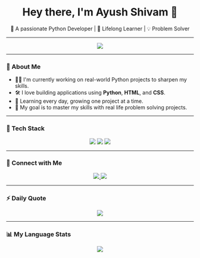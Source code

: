 <h1 align="center">Hey there, I'm Ayush Shivam 👋</h1> 
<p align="center">
  🚀 A passionate Python Developer | 🧠 Lifelong Learner | 💡 Problem Solver
</p>

---

<p align="center">
  <img src="https://nirzak-streak-stats.vercel.app/?user=CodesByAyushShivam&theme=github_dark&hide_border=true" />
</p>

---

### 💼 About Me

- 🧑‍💻 I'm currently working on real-world Python projects to sharpen my skills.
- 🛠️ I love building applications using **Python**, **HTML**, and **CSS**.
- 🌱 Learning every day, growing one project at a time.
- 📂 My goal is to master my skills with real life problem solving projects.

---

### 🧰 Tech Stack

<p align="center">
  <img src="https://img.shields.io/badge/-Python-333?style=for-the-badge&logo=python&logoColor=yellow" />
  <img src="https://img.shields.io/badge/-HTML5-333?style=for-the-badge&logo=html5&logoColor=orange" />
  <img src="https://img.shields.io/badge/-CSS3-333?style=for-the-badge&logo=css&logoColor=blue" />
</p>

---

### 🔗 Connect with Me

<p align="center">
  <a href="mailto:ayushshivam7245@gmail.com">
    <img src="https://img.shields.io/badge/Email-D14836?style=for-the-badge&logo=gmail&logoColor=white"/>
  </a>
  <a href="https://telegram.me/ElderflameX" target="_blank">
    <img src="https://img.shields.io/badge/Telegram-0A66C2?style=for-the-badge&logo=Telegram&logoColor=white"/>
  </a>
</p>

---

### ⚡ Daily Quote
<p align="center">
   <img src="https://quotes-github-readme.vercel.app/api?type=vertical&theme=dark&hide_border=true" />
</p>

---

### 📊 My Language Stats

<p align="center">
  <img src="https://github-readme-stats.vercel.app/api/top-langs/?username=CodesByAyushShivam&layout=normal&theme=github_dark&langs_count=8" />
</p>
